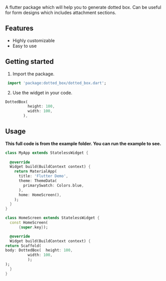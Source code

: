  
A flutter package which will help you to generate dotted box. Can be useful for form designs which includes attachment sections.

## Features

- Highly customizable
- Easy to use

## Getting started

1. Import the package.

```Dart
 import 'package:dotted_box/dotted_box.dart';
```

2. Use the widget in your code.

```Dart
DottedBox(
          height: 100,
          width: 100,
        ),
```

## Usage

**This full code is from the example folder. You can run the example to see.**

```dart
class MyApp extends StatelessWidget {
   
  @override
  Widget build(BuildContext context) {
    return MaterialApp(
      title: 'Flutter Demo',
      theme: ThemeData(
        primarySwatch: Colors.blue,
      ),
      home: HomeScreen(),           
    );
  }
}

class HomeScreen extends StatelessWidget {
  const HomeScreen(
      {super.key});

  @override
  Widget build(BuildContext context) {
return Scaffold(
body: DottedBox(  height: 100,
          width: 100,
          );
);
  }
}
```
